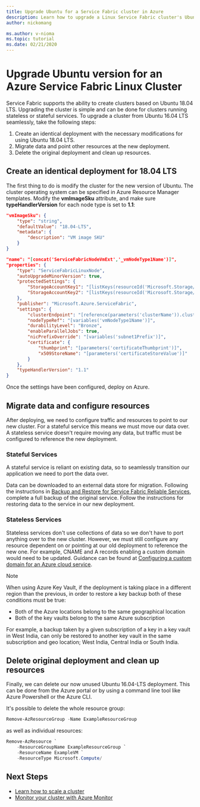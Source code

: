 ```yaml
---
title: Upgrade Ubuntu for a Service Fabric cluster in Azure 
description: Learn how to upgrade a Linux Service Fabric cluster's Ubuntu version on an existing Azure virtual network using Azure CLI.
author: nickomang

ms.author: v-nioma
ms.topic: tutorial
ms.date: 02/21/2020
---
```


# Upgrade Ubuntu version for an Azure Service Fabric Linux Cluster

Service Fabric supports the ability to create clusters based on Ubuntu 18.04 LTS. Upgrading the cluster is simple and can be done for clusters running stateless or stateful services. To upgrade a cluster from Ubuntu 16.04 LTS seamlessly, take the following steps:

1. Create an identical deployment with the necessary modifications for using Ubuntu 18.04 LTS.
2. Migrate data and point other resources at the new deployment.
3. Delete the original deployment and clean up resources.

## Create an identical deployment for 18.04 LTS

The first thing to do is modify the cluster for the new version of Ubuntu. The cluster operating system can be specified in Azure Resource Manager templates. Modify the **vmImageSku** attribute, and make sure **typeHandlerVersion** for each node type is set to **1.1**:

```json
"vmImageSku": {
    "type": "string",
    "defaultValue": "18.04-LTS",
    "metadata": {
        "description": "VM image SKU"
    }
}
```

```json
"name": "[concat('ServiceFabricNodeVmExt','_vmNodeType1Name')]",
"properties": {
    "type": "ServiceFabricLinuxNode",
    "autoUpgradeMinorVersion": true,
    "protectedSettings": {
        "StorageAccountKey1": "[listKeys(resourceId('Microsoft.Storage/storageAccounts', variables('supportLogStorageAccountName')),'2015-05-01-preview').key1]",
        "StorageAccountKey2": "[listKeys(resourceId('Microsoft.Storage/storageAccounts', variables('supportLogStorageAccountName')),'2015-05-01-preview').key2]"
    },
    "publisher": "Microsoft.Azure.ServiceFabric",
    "settings": {
        "clusterEndpoint": "[reference(parameters('clusterName')).clusterEndpoint]",
        "nodeTypeRef": "[variables('vmNodeType1Name')]",
        "durabilityLevel": "Bronze",
        "enableParallelJobs": true,
        "nicPrefixOverride": "[variables('subnet1Prefix')]",
        "certificate": {
            "thumbprint": "[parameters('certificateThumbprint')]",
            "x509StoreName": "[parameters('certificateStoreValue')]"
        }
    },
    "typeHandlerVersion": "1.1"
}
```

Once the settings have been configured, deploy on Azure.

## Migrate data and configure resources

After deploying, we need to configure traffic and resources to point to our new cluster. For a stateful service this means we must move our data over. A stateless service doesn't require moving any data, but traffic must be configured to reference the new deployment.

### Stateful Services

A stateful service is reliant on existing data, so to seamlessly transition our application we need to port the data over.

Data can be downloaded to an external data store for migration. Following the instructions in [Backup and Restore for Service Fabric Reliable Services](https://docs.microsoft.com/azure/service-fabric/service-fabric-reliable-services-backup-restore), complete a full backup of the original service. Follow the instructions for restoring data to the service in our new deployment.

### Stateless Services

Stateless services don't use collections of data so we don't have to port anything over to the new cluster. However, we must still configure any resource dependent on or pointing at our old deployment to reference the new one. For example, CNAME and A records enabling a custom domain would need to be updated. Guidance can be found at  [Configuring a custom domain for an Azure cloud service](https://docs.microsoft.com/azure/cloud-services/cloud-services-custom-domain-name-portal).

>[!NOTE]
>When using Azure Key Vault, if the deployment is taking place in a different region than the previous, in order to restore a key backup both of these conditions must be true:
>
> * Both of the Azure locations belong to the same geographical location
> * Both of the key vaults belong to the same Azure subscription
>
>For example, a backup taken by a given subscription of a key in a key vault in West India, can only be restored to another key vault in the same subscription and geo location; West India, Central India or South India.
    
## Delete original deployment and clean up resources

Finally, we can delete our now unused Ubuntu 16.04-LTS deployment. This can be done from the Azure portal or by using a command line tool like Azure Powershell or the Azure CLI.

It's possible to delete the whole resource group:

```powershell
Remove-AzResourceGroup -Name ExampleResourceGroup
```

as well as individual resources:

```powershell
Remove-AzResource `
    -ResourceGroupName ExampleResourceGroup `
    -ResourceName ExampleVM `
    -ResourceType Microsoft.Compute/
```

## Next Steps

* [Learn how to scale a cluster](https://docs.microsoft.com/azure/service-fabric/service-fabric-tutorial-scale-cluster)
* [Monitor your cluster with Azure Monitor](https://docs.microsoft.com/azure/service-fabric/service-fabric-diagnostics-event-analysis-oms)